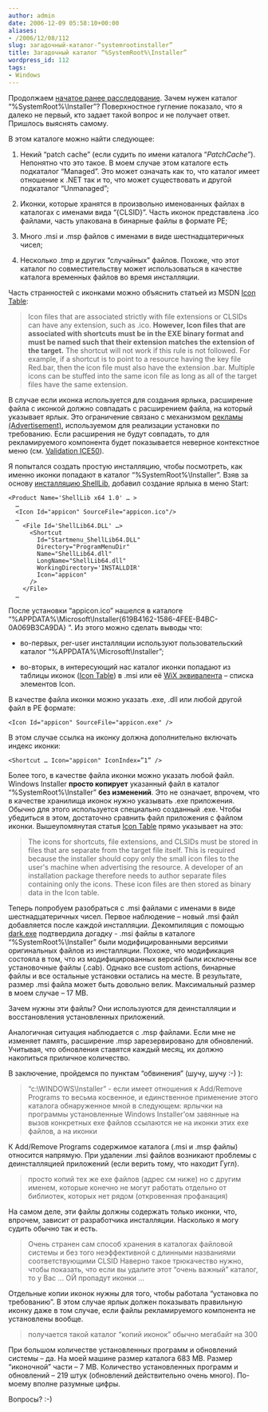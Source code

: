 ```yaml
---
author: admin
date: 2006-12-09 05:58:10+00:00
aliases:
- /2006/12/08/112
slug: загадочный-каталог-“systemrootinstaller”
title: Загадочный каталог “%SystemRoot%\Installer”
wordpress_id: 112
tags:
- Windows
---
```


Продолжаем [начатое ранее расследование](http://blog.not-a-kernel-guy.com/2006/12/05/109). Зачем нужен каталог “%SystemRoot%\Installer”? Поверхностное гугление показало, что я далеко не первый, кто задает такой вопрос и не получает ответ. Пришлось выяснять самому.

<!--more-->В этом каталоге можно найти следующее:

  1. Некий “patch cache” (если судить по имени каталога “$PatchCache$”). Непонятно что это такое. В моем случае этом каталоге есть подкаталог “Managed”. Это может означать как то, что каталог имеет отношение к .NET так и то, что может существовать и другой подкаталог “Unmanaged”;

  2. Иконки, которые хранятся в произвольно именованных файлах в каталогах с именами вида “{CLSID}”. Часть иконок представлена .ico файлами, часть упакована в бинарные файлы в формате PE;

  3. Много .msi и .msp файлов с именами в виде шестнадцатеричных чисел;

  4. Несколько .tmp и других “случайных” файлов. Похоже, что этот каталог по совместительству может использоваться в качестве каталога временных файлов во время инсталляции.

Часть странностей с иконками можно объяснить статьей из MSDN [Icon Table](http://msdn2.microsoft.com/en-us/library/aa369210.aspx):

> Icon files that are associated strictly with file extensions or CLSIDs can have any extension, such as .ico. **However, Icon files that are associated with shortcuts must be in the EXE binary format and must be named such that their extension matches the extension of the target.** The shortcut will not work if this rule is not followed. For example, if a shortcut is to point to a resource having the key file Red.bar, then the icon file must also have the extension .bar. Multiple icons can be stuffed into the same icon file as long as all of the target files have the same extension.

В случае если иконка используется для создания ярлыка, расширение файла с иконкой должно совпадать с расширением файла, на который указывает ярлык. Это ограничение связано с механизмом [рекламы (Advertisement)](http://msdn2.microsoft.com/en-us/library/aa367548.aspx), используемом для реализации установки по требованию. Если расширения не будут совпадать, то для рекламируемого компонента будет показывается неверное контекстное меню (см. [Validation ICE50](http://msdn2.microsoft.com/en-us/library/aa368981.aspx)).

Я попытался создать простую инсталляцию, чтобы посмотреть, как именно иконки попадают в каталог “%SystemRoot%\Installer”. Взяв за основу [инсталляцию ShellLib](http://blog.not-a-kernel-guy.com/2006/10/25/90), добавил создание ярлыка в меню Start:

    <Product Name='ShellLib x64 1.0' … >
      …
      <Icon Id="appicon" SourceFile="appicon.ico"/>
      …
        <File Id='ShellLib64.DLL' …>
          <Shortcut 
            Id="Startmenu_ShellLib64.DLL" 
            Directory="ProgramMenuDir" 
            Name="ShellLib64.dll" 
            LongName="ShellLib64.dll" 
            WorkingDirectory='INSTALLDIR'
            Icon="appicon" 
          />            
        </File>
      …

После установки “appicon.ico” нашелся в каталоге “%APPDATA%\Microsoft\Installer\{619B4162-1586-4FEE-B4BC-0A069B3CA9DA} ”. Из этого можно сделать выводы что:

  * во-первых, per-user инсталляции используют пользовательский каталог “%APPDATA%\Microsoft\Installer”;

  * во-вторых, в интересующий нас каталог иконки попадают из таблицы иконок ([Icon Table](http://msdn2.microsoft.com/en-us/library/aa369210.aspx)) в .msi или её [WiX эквивалента](http://wix.sourceforge.net/manual-wix2/wix_xsd_icon.htm) – списка элементов Icon.

В качестве файла иконки можно указать .exe, .dll или любой другой файл в PE формате:

    <Icon Id="appicon" SourceFile="appicon.exe" />

В этом случае ссылка на иконку должна дополнительно включать индекс иконки:

    <Shortcut … Icon="appicon" IconIndex=”1” />

Более того, в качестве файла иконки можно указать любой файл. Windows Installer **просто копирует** указанный файл в каталог “%SystemRoot%\Installer” **без изменений**. Это не означает, впрочем, что в качестве хранилища иконок нужно указывать .exe приложения. Обычно для этого используется специально созданный .exe. Чтобы убедиться в этом, достаточно сравнить файл приложения с файлом иконки. Вышеупомянутая статья [Icon Table](http://msdn2.microsoft.com/en-us/library/aa369210.aspx) прямо указывает на это:

> The icons for shortcuts, file extensions, and CLSIDs must be stored in files that are separate from the target file itself. This is required because the installer should copy only the small icon files to the user's machine when advertising the resource. A developer of an installation package therefore needs to author separate files containing only the icons. These icon files are then stored as binary data in the Icon table.

Теперь попробуем разобраться с .msi файлами с именами в виде шестнадцатеричных чисел. Первое наблюдение – новый .msi файл добавляется после каждой инсталляции. Декомпиляция с помощью [dark.exe](http://wix.sourceforge.net/manual-wix2/dark.htm) подтвердила догадку - .msi файлы в каталоге “%SystemRoot%\Installer” были модифицированными версиями оригинальных файлов из инсталляции. Похоже, что модификация состояла в том, что из модифицированных версий были исключены все установочные файлы (.cab). Однако все custom actions, бинарные файлы и все остальные установки остались на месте. В результате, размер .msi файла может быть довольно велик. Максимальный размер в моем случае – 17 MB.

Зачем нужны эти файлы? Они используются для деинсталляции и восстановления установленных приложений.

Аналогичная ситуация наблюдается с .msp файлами. Если мне не изменяет память, расширение .msp зарезервировано для обновлений. Учитывая, что обновления ставятся каждый месяц, их должно накопиться приличное количество.

В заключение, пройдемся по пунктам “обвинения” (шучу, шучу :-) ):

> “c:\WINDOWS\Installer” - если имеет отношения к Add/Remove Programs то весьма косвенное, и единственное применение этого каталога обнаруженное мной в следующем:
ярлычки на программы установленные Windows Installer’ом завянные на вызов конкретных exe файлов ссылаются не на иконки этих exe файлов, а на иконки

К Add/Remove Programs содержимое каталога (.msi и .msp файлы) относится напрямую. При удалении .msi файлов возникают проблемы с деинсталляцией приложений (если верить тому, что находит Гугл).

> просто копий тех же exe файлов (адрес см ниже) но с другим именем, которые конечно не могут работать отдельно от библиотек, которых нет рядом (откровенная профанация)

На самом деле, эти файлы должны содержать только иконки, что, впрочем, зависит от разработчика инсталляции. Насколько я могу судить обычно так и есть.

> Очень странен сам способ хранения в каталогах файловой системы и без того неэффективной с длинными названиями соответствующими CLSID
Наверно такое трюкачество нужно, чтобы показать, что если вы удалите этот “очень важный” каталог, то у Вас … ОЙ пропадут иконки …

Отдельные копии иконок нужны для того, чтобы работала “установка по требованию”. В этом случае ярлык должен показывать правильную иконку даже в том случае, если файлы рекламируемого компонента не установлены вообще.

> получается такой каталог “копий иконок” обычно мегабайт на 300

При большом количестве установленных программ и обновлений системы – да. На моей машине размер каталога 683 MB. Размер “иконочной” части – 7 MB. Количество установленных программ и обновлений – 219 штук (обновлений действительно очень много). По-моему вполне разумные цифры.

Вопросы? :-)
